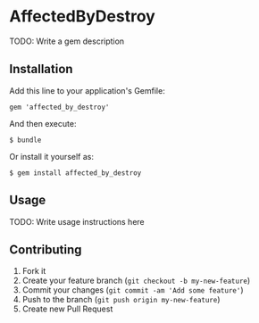 # AffectedByDestroy

TODO: Write a gem description

## Installation

Add this line to your application's Gemfile:

    gem 'affected_by_destroy'

And then execute:

    $ bundle

Or install it yourself as:

    $ gem install affected_by_destroy

## Usage

TODO: Write usage instructions here

## Contributing

1. Fork it
2. Create your feature branch (`git checkout -b my-new-feature`)
3. Commit your changes (`git commit -am 'Add some feature'`)
4. Push to the branch (`git push origin my-new-feature`)
5. Create new Pull Request
